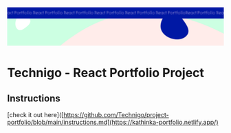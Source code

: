 <h1 align="center">
  <a href="">
    <img src="/react-p.svg" alt="Project Banner Image">
  </a>
</h1>

# Technigo - React Portfolio Project


## Instructions
[check it out here]([https://github.com/Technigo/project-portfolio/blob/main/instructions.md](https://kathinka-portfolio.netlify.app/)

